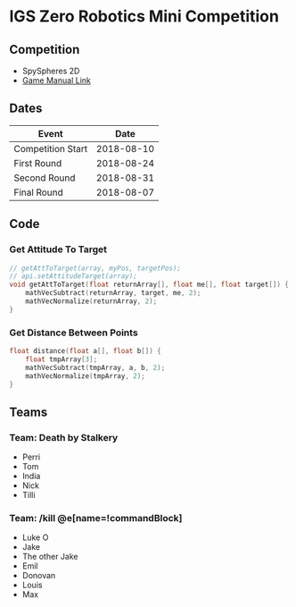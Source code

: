 # IGS Zero Robotics Mini Competition

## Competition
 
 - SpySpheres 2D
 - [Game Manual Link](https://goo.gl/igu9Bx)

## Dates

Event | Date
---|---
Competition Start | 2018-08-10
First Round | 2018-08-24
Second Round | 2018-08-31
Final Round | 2018-08-07

## Code

### Get Attitude To Target

```c
// getAttToTarget(array, myPos, targetPos);
// api.setAttitudeTarget(array);
void getAttToTarget(float returnArray[], float me[], float target[]) {
    mathVecSubtract(returnArray, target, me, 2);
    mathVecNormalize(returnArray, 2);
}
```

### Get Distance Between Points

```c
float distance(float a[], float b[]) {
    float tmpArray[3];
    mathVecSubtract(tmpArray, a, b, 2);
    mathVecNormalize(tmpArray, 2);
}
```

## Teams

### Team: Death by Stalkery

 - Perri
 - Tom
 - India
 - Nick
 - Tilli

### Team: /kill @e[name=!commandBlock]

 - Luke O
 - Jake
 - The other Jake
 - Emil
 - Donovan
 - Louis
 - Max


